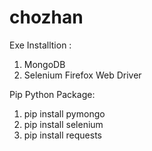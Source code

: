 # chozhan #

Exe Installtion :

1. MongoDB
2. Selenium Firefox Web Driver

Pip Python Package:

1.  pip install pymongo
2.  pip install selenium
3.  pip install requests